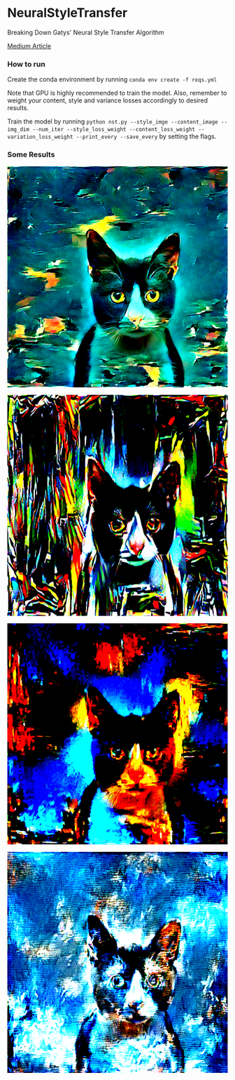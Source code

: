 # NeuralStyleTransfer
Breaking Down Gatys' Neural Style Transfer Algorithm

<a href="https://medium.com/@stepanulyanin/breaking-down-leon-gatys-neural-style-transfer-in-pytorch-faf9f0eb79db?source=friends_link&sk=cb5aec47acc8e396c61d82dbd02f943e">Medium Article</a>

### How to run

Create the conda environment by running `conda env create -f reqs.yml`

Note that GPU is highly recommended to train the model. Also, remember to weight your content, style and variance losses
accordingly to desired results.

Train the model by running `python nst.py --style_imge --content_image --img_dim --num_iter --style_loss_weight
 --content_loss_weight --variation_loss_weight --print_every --save_every` by setting the flags.
 
### Some Results

![NST1](results/iter_11600_.png)

![NST2](results/iter_11000.png)

![NST3](results/iter_13200.png)
 
![NST4](results/iter_14800.png)